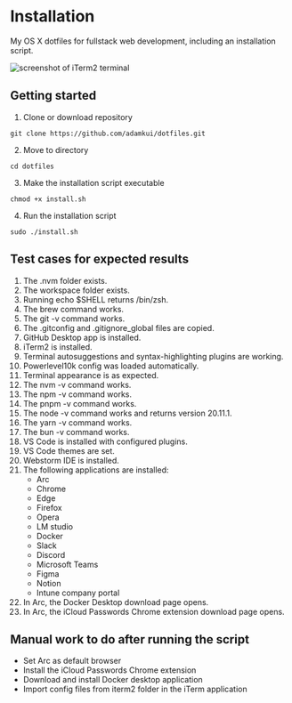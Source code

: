 # Installation

My OS X dotfiles for fullstack web development, including an installation script.

![screenshot of iTerm2 terminal](terminal.png)

## Getting started

1. Clone or download repository

```shell
git clone https://github.com/adamkui/dotfiles.git
```

2. Move to directory

```shell
cd dotfiles
```

3. Make the installation script executable

```shell
chmod +x install.sh
```

4. Run the installation script

```shell
sudo ./install.sh
```

## Test cases for expected results

1. The .nvm folder exists.
2. The workspace folder exists.
3. Running echo $SHELL returns /bin/zsh.
4. The brew command works.
5. The git -v command works.
6. The .gitconfig and .gitignore_global files are copied.
7. GitHub Desktop app is installed.
8. iTerm2 is installed.
9. Terminal autosuggestions and syntax-highlighting plugins are working.
10. Powerlevel10k config was loaded automatically.
11. Terminal appearance is as expected.
12. The nvm -v command works.
13. The npm -v command works.
14. The pnpm -v command works.
15. The node -v command works and returns version 20.11.1.
16. The yarn -v command works.
17. The bun -v command works.
18. VS Code is installed with configured plugins.
19. VS Code themes are set.
20. Webstorm IDE is installed.
21. The following applications are installed:
    - Arc
    - Chrome
    - Edge
    - Firefox
    - Opera
    - LM studio
    - Docker
    - Slack
    - Discord
    - Microsoft Teams
    - Figma
    - Notion
    - Intune company portal
22. In Arc, the Docker Desktop download page opens.
23. In Arc, the iCloud Passwords Chrome extension download page opens.

## Manual work to do after running the script

- Set Arc as default browser
- Install the iCloud Passwords Chrome extension
- Download and install Docker desktop application
- Import config files from iterm2 folder in the iTerm application
